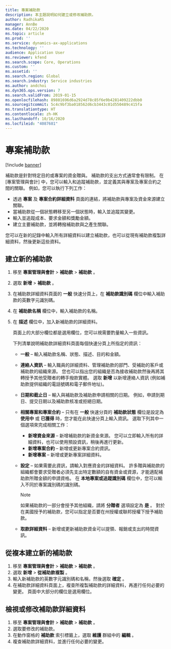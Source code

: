 ```yaml
---
title: 專案補助款
description: 本主題說明如何建立或修改補助款。
author: RadhikaRS
manager: AnnBe
ms.date: 04/22/2020
ms.topic: article
ms.prod: ''
ms.service: dynamics-ax-applications
ms.technology: ''
audience: Application User
ms.reviewer: kfend
ms.search.scope: Core, Operations
ms.custom: ''
ms.assetid: ''
ms.search.region: Global
ms.search.industry: Service industries
ms.author: andchoi
ms.dyn365.ops.version: 7
ms.search.validFrom: 2019-01-15
ms.openlocfilehash: 89801696d6a2924d78c85f6e9b4281409222dbb0
ms.sourcegitcommit: 5c4c9bf3ba018562d6cb3443c01d550489c415fa
ms.translationtype: HT
ms.contentlocale: zh-HK
ms.lasthandoff: 10/16/2020
ms.locfileid: "4087681"
---
```

# <a name="project-grants"></a>專案補助款

[!include [banner](../includes/banner.md)]

補助款是針對特定目的或專案的資金贈與。 補助款的支出方式通常會有限制。 在 [專案管理與會計] 中，您可以輸入和追蹤補助款，並定義其與專案及專案合約之間的關聯。 例如，您可以執行下列工作：

- 透過 **專案** 及 **專案合約詳細資料** 頁面的連結，將補助款與專案及資金來源建立關聯。
- 當補助款從一個狀態轉移至另一個狀態時，輸入並追蹤其變更。
- 輸入並追蹤成本、要求金額和獎勵金額。
- 建立主要補助款，並將轉撥補助款與之產生關聯。

您可以在新的記錄中輸入所有詳細資料以建立補助款，也可以從現有補助款複製詳細資料，然後更新這些資料。

## <a name="create-a-new-grant"></a>建立新的補助款

1. 移至 **專案管理與會計** \> **補助款** \> **補助款** 。
2. 選取 **新增** \> **補助款** 。
3. 在補助款詳細資料頁面的 **一般** 快速分頁上，在 **補助款識別碼** 欄位中輸入補助款的英數字元識別碼。
4. 在 **補助款名稱** 欄位中，輸入補助款的名稱。
5. 在 **描述** 欄位中，加入新補助款的詳細資料。

    頁面上的大部分欄位都是選用欄位，您可以視需要酌量輸入一些資訊。

    下列清單說明補助款詳細資料頁面每個快速分頁上所指定的資訊：

    - **一般** – 輸入補助款名稱、狀態、描述、目的和金額。
    - **連絡人資訊** – 輸入職員的詳細資料、管理補助款的部門、受補助的客戶或補助款的組織來源。 您也可以指出您的組織是否為接收補助款然後再將其轉授予其他受贈者的轉手撥款實體。 選取 **新增** 以新增連絡人資訊 (例如補助款提供組織的電話號碼和電子郵件地址)。
    - **日期和截止日** – 輸入與補助款及補助款申請相關的日期。 例如，申請到期日、提交日期以及補助款核准或拒絕日期。
    - **相關專案和專案合約** – 只有在 **一般** 快速分頁的 **補助款狀態** 欄位是設定為 **使用中** 或 **已獲得** 時，您才能在此快速分頁上輸入資訊。 選取下列其中一個選項來完成相關工作：

        - **新增資金來源** – 新增補助款的新資金來源。 您可以立即輸入所有的詳細資料，也可以使用預設資訊，稍後再進行更新。
        - **新增專案合約** – 新增或更新專案合約資訊。
        - **新增專案** – 新增或更新專案詳細資料。

    - **設定** – 如果需要此資訊，請輸入對應資金的詳細資料。 許多贈與補助款的組織都會要求受贈者必須先支出特定數額的自有資金或資源，才能適配補助款所贈金額的申請資格。 在 **本地專案或追蹤識別碼** 欄位中，您可以輸入不同於專案識別碼的識別碼。

        > [!NOTE]
        > 如果補助款的一部分會授予其他組織，請將 **分贈者** 選項設定為 **是** 。 對於在美國授予的補助款，您可以指定是否要在州授權或聯邦授權下授予補助款。

    - **取款詳細資料** – 新增或更新補助款資金可以提領、報銷或支出的時間資訊。

## <a name="create-a-new-grant-from-a-copy"></a>從複本建立新的補助款

1. 移至 **專案管理與會計** \> **補助款** \> **補助款** 。
2. 選取 **新增** \> **從補助款複製** 。
3. 輸入新補助款的英數字元識別碼和名稱，然後選取 **確定** 。
4. 在補助款詳細資料頁面上，複查所複製補助款的詳細資料，再進行任何必要的變更。 頁面中大部分的欄位是選用欄位。

## <a name="view-or-modify-grant-details"></a>檢視或修改補助款詳細資料

1. 移至 **專案管理與會計** \> **補助款** \> **補助款** 。
2. 選取要修改的補助款。
3. 在動作窗格的 **補助款** 索引標籤上，選取 **維護** 群組中的 **編輯** 。
4. 複查補助款詳細資料，並進行任何必要的變更。
